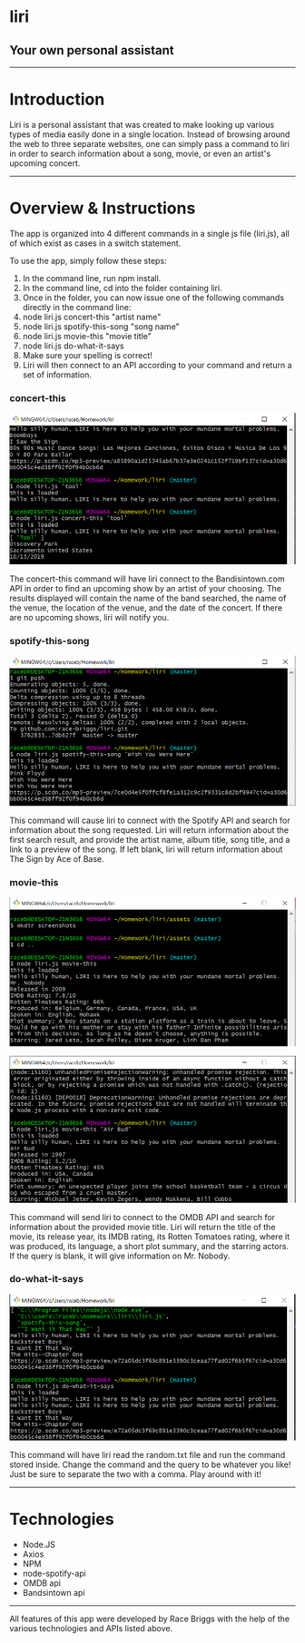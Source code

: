 # liri
## Your own personal assistant
----------------------------------------------------------------------------------------------------------------------------------------

# Introduction

Liri is a personal assistant that was created to make looking up various types of media easily done in a single location. Instead of browsing around the web to three separate websites, one can simply pass a command to liri in order to search information about a song, movie, or even an artist's upcoming concert.

----------------------------------------------------------------------------------------------------------------------------------------

# Overview & Instructions

The app is organized into 4 different commands in a single js file (liri.js), all of which exist as cases in a switch statement.

To use the app, simply follow these steps:

1. In the command line, run npm install.
1. In the command line, cd into the folder containing liri.
1. Once in the folder, you can now issue one of the following commands directly in the command line:
  1. node liri.js concert-this "artist name"
  1. node liri.js spotify-this-song "song name"
  1. node liri.js movie-this "movie title"
  1. node liri.js do-what-it-says
1. Make sure your spelling is correct!
1. Liri will then connect to an API according to your command and return a set of information.
  
### concert-this

![concert-this example](/assets/screenshots/concert-this.png)

The concert-this command will have liri connect to the Bandisintown.com API in order to find an upcoming show by an artist of your choosing. The results displayed will contain the name of the band searched, the name of the venue, the location of the venue, and the date of the concert. If there are no upcoming shows, liri will notify you.

### spotify-this-song

![spotify-this-song example](/assets/screenshots/spotify-this.png)

This command will cause liri to connect with the Spotify API and search for information about the song requested. Liri will return information about the first search result, and provide the artist name, album title, song title, and a link to a preview of the song. If left blank, liri will return information about The Sign by Ace of Base.

### movie-this

![movie-this example](/assets/screenshots/movie-this.png)

![movie-this example](/assets/screenshots/movie-this-search.png)

This command will send liri to connect to the OMDB API and search for information about the provided movie title. Liri will return the title of the movie, its release year, its IMDB rating, its Rotten Tomatoes rating, where it was produced, its language, a short plot summary, and the starring actors. If the query is blank, it will give information on Mr. Nobody.

### do-what-it-says

![do-what-it-says example](/assets/screenshots/do-what-it-says.png)

This command will have liri read the random.txt file and run the command stored inside. Change the command and the query to be whatever you like! Just be sure to separate the two with a comma. Play around with it!

----------------------------------------------------------------------------------------------------------------------------------------

# Technologies

* Node.JS
* Axios
* NPM
* node-spotify-api
* OMDB api
* Bandsintown api

----------------------------------------------------------------------------------------------------------------------------------------

All features of this app were developed by Race Briggs with the help of the various technologies and APIs listed above.
